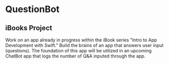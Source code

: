 # QuestionBot
## iBooks Project
Work on an app already in progress within the iBook series "Intro to App Development with Swift." Build the brains of an app that answers user input (questions). The foundation of this app will be utilized in an upcoming ChatBot app that logs the number of Q&A inputed through the app.

